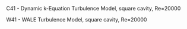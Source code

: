 C41 - Dynamic k-Equation Turbulence Model, square cavity, Re=20000

W41 - WALE Turbulence Model, square cavity, Re=20000

